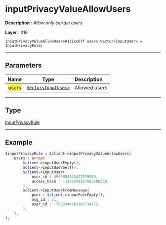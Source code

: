 # inputPrivacyValueAllowUsers

**Description** : *Allow only certain users*

**Layer** : 216

```tl
inputPrivacyValueAllowUsers#131cc67f users:Vector<InputUser> = InputPrivacyRule;
```

---

## Parameters

| Name | Type | Description |
| :---: | :---: | :--- |
| <mark>users</mark> | [`Vector<InputUser>`](type/InputUser) | Allowed users |

---

## Type

[InputPrivacyRule](type/InputPrivacyRule)

---

## Example

```php
$inputPrivacyRule = $client->inputPrivacyValueAllowUsers(
	users : array(
		$client->inputUserEmpty(),
		$client->inputUserSelf(),
		$client->inputUser(
			user_id : 3936854843427579959,
			access_hash : -3155578927603588368,
		),
		$client->inputUserFromMessage(
			peer : $client->inputPeerEmpty(),
			msg_id : 71,
			user_id : -7083344283145734172,
		),
	),
);
```
